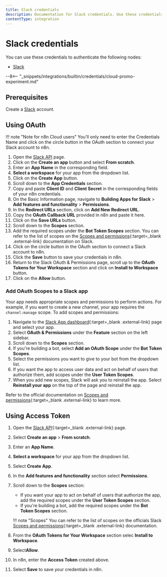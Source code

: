 ```yaml
---
title: Slack credentials
description: Documentation for Slack credentials. Use these credentials to authenticate Slack in n8n, a workflow automation platform.
contentType: integration
---
```


# Slack credentials

You can use these credentials to authenticate the following nodes:

- [Slack](/integrations/builtin/app-nodes/n8n-nodes-base.slack/)

--8<-- "_snippets/integrations/builtin/credentials/cloud-promo-experiment.md"

## Prerequisites

Create a [Slack](https://slack.com/) account.

## Using OAuth

!!! note "Note for n8n Cloud users"
    You'll only need to enter the Credentials Name and click on the circle button in the OAuth section to connect your Slack account to n8n.


1. Open the [Slack API](https://api.slack.com/) page.
2. Click on the **Create an app** button and select **From scratch**.
3. Enter an **App Name** in the corresponding field.
4. **Select a workspace** for your app from the dropdown list.
5. Click on the **Create App** button.
6. Scroll down to the **App Credentials** section.
7. Copy and paste **Client ID** and **Client Secret** in the corresponding fields of your n8n credentials.
8. On the Basic Information page, navigate to **Building Apps for Slack** > **Add features and functionality** > **Permissions**.
9. In the **Redirect URLs** section, click on **Add New Redirect URL**.
10. Copy the **OAuth Callback URL** provided in n8n and paste it here.
11. Click on the **Save URLs** button.
12. Scroll down to the **Scopes** section.
13. Add the required scopes under the **Bot Token Scopes** section. You can refer to the list of scopes on the [Scopes and permissions](https://api.slack.com/scopes){:target=_blank .external-link} documentation on Slack.
14. Click on the circle button in the OAuth section to connect a Slack account to n8n.
15. Click the **Save** button to save your credentials in n8n.
16. Return to the Slack OAuth & Permissions page, scroll up to the **OAuth Tokens for Your Workspace** section and click on **Install to Workspace** button.
17. Click on the **Allow** button.

### Add OAuth Scopes to a Slack app

Your app needs appropriate scopes and permissions to perform actions. For example, if you want to create a new channel, your app requires the `channel:manage` scope. To add scopes and permissions:

1. Navigate to the [Slack App dashboard](https://api.slack.com/apps){:target=_blank .external-link} page and select your app.
2. Select **OAuth & Permissions** under the **Feature** section on the left sidebar.
3. Scroll down to the **Scopes** section.
4. If you're building a bot, select **Add an OAuth Scope** under the **Bot Token Scopes**.
5. Select the permissions you want to give to your bot from the dropdown list.
6. If you want the app to access user data and act on behalf of users that authorize them, add scopes under the **User Token Scopes**.
7. When you add new scopes, Slack will ask you to reinstall the app. Select **Reinstall your app** on the top of the page and reinstall the app.

Refer to the official documentation on [Scopes and permissions](https://api.slack.com/scopes){:target=_blank .external-link} to learn more.

<!---
The following video demonstrates the steps mentioned above.

<div class="video-container">
<iframe width="840" height="472.5" src="https://www.youtube.com/embed/ewjfY-XQ2Mo" frameborder="0" allow="accelerometer; autoplay; clipboard-write; encrypted-media; gyroscope; picture-in-picture" allowfullscreen></iframe>
</div>

The following video demonstrates the steps to authenticate the Slack node on [n8n.cloud](https://n8n.cloud).

<div class="video-container">
<iframe width="840" height="472.5" src="https://www.youtube.com/embed/RHhaDb1KI2o" frameborder="0" allow="accelerometer; autoplay; clipboard-write; encrypted-media; gyroscope; picture-in-picture" allowfullscreen></iframe>
</div>
--->

## Using Access Token

1. Open the [Slack API](https://api.slack.com/){:target=_blank .external-link} page.
2. Select **Create an app** > **From scratch**.
3. Enter an **App Name**.
4. **Select a workspace** for your app from the dropdown list.
5. Select **Create App**.
6. In the **Add features and functionality** section select **Permissions**.
7. Scroll down to the **Scopes** section:
    * If you want your app to act on behalf of users that authorize the app, add the required scopes under the **User Token Scopes** section.
    * If you're building a bot, add the required scopes under the **Bot Token Scopes** section. 
    
    !!! note "Scopes"
        You can refer to the list of scopes on the officials Slack [Scopes and permissions](https://api.slack.com/scopes){:target=_blank .external-link} documentation.
    

8. From the **OAuth Tokens for Your Workspace** section selec **Install to Workspace**.
9. Select**Allow**.
10. In n8n, enter the **Access Token** created above.
11. Select **Save** to save your credentials in n8n.

<!---
The following video demonstrates the steps mentioned above.

<div class="video-container">
<iframe width="840" height="472.5" src="https://www.youtube.com/embed/8x3BzKhl_ek" frameborder="0" allow="accelerometer; autoplay; clipboard-write; encrypted-media; gyroscope; picture-in-picture" allowfullscreen></iframe>
</div>
--->



